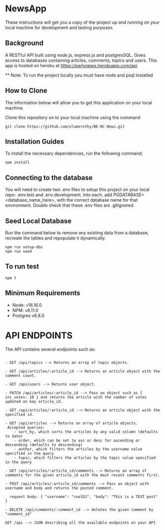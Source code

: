 # NewsApp

These instructions will get you a copy of the project up and running on your local machine for development and testing purposes.

## Background

A RESTful API built using node.js, express.js and postgresSQL. Gives access to databases containing articles, comments, topics and users.
This app is hosted on heroku at https://earlynews.herokuapp.com/api

\*\* Note: To run the project locally you must have node and psql installed

## How to Clone

The information below will allow you to get this application on your local machine.

Clone this repository on to your local machine using the command

```
git clone https://github.com/olumorothy/BE-NC-News.git
```

## Installation Guides

To install the necessary dependencies, run the following command;

```
npm install
```

## Connecting to the database

You will need to create two .env files to setup this project on your local repo:
.env.test and .env.development. Into each, add PGDATABASE=<database_name_here>, with the correct database name for that environment. Double check that these .env files are .gitignored.

## Seed Local Database

Run the command below to remove any existing data from a database, recreate the tables and repopulate it dynamically.

```
npm run setup-dbs
npm run seed
```

## To run test

```
npm t
```

## Minimum Requirements

- Node: v16.16.0
- NPM: v8.11.0
- Postgres v8.8.0

# API ENDPOINTS

The API contains several endpoints such as:

```

- GET /api/topics --> Returns an array of topic objects.

- GET /api/articles/:article_id --> Returns an article object with the comment count.

- GET /api/users --> Returns user object.

- PATCH /api/articles/:article_id --> Pass an object such as { inc_votes: 10 } and returns the article with the number of votes updated on key article_id.

- GET /api/articles/:article_id --> Returns an article object with the specified id.

- GET /api/articles --> Returns an array of article objects.
 Accepted queries:
    - sort_by, which sorts the articles by any valid column (defaults to date)
    - order, which can be set to asc or desc for ascending or descending (defaults to descending)
    - author, which filters the articles by the username value specified in the query
    - topic, which filters the articles by the topic value specified in the query

- GET /api/articles/:article_id/comments --> Returns an array of comments for the given article_id with the most recent comments first.

- POST /api/articles/:article_id/comments --> Pass an object with username and body and returns the posted comment.

  request body: { "username": "coolDJ", "body": "This is a TEST post" }

- DELETE /api/comments/:comment_id --> deletes the given comment by "comment_id"

GET /api --> JSON describing all the available endpoints on your API
```
